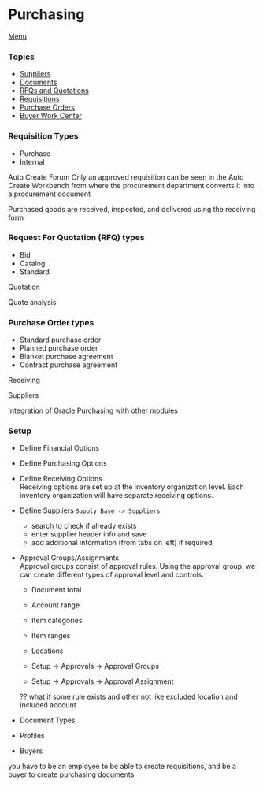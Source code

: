 # Purchasing
[Menu](purchasing/menu)

### Topics
- [Suppliers](purchasing/suppliers)
- [Documents](purchasing/documents)
- [RFQs and Quotations](purchasing/rfq)
- [Requisitions](purchasing/requisitions)
- [Purchase Orders](purchasing/po)
- [Buyer Work Center](purchasing/bwc)


### Requisition Types
- Purchase
- Internal

Auto Create Forum
Only an approved requisition can be seen in the Auto Create Workbench
from where the procurement department converts it into a procurement document

Purchased goods are received, inspected, and delivered using the receiving form

### Request For Quotation (RFQ) types
- Bid
- Catalog
- Standard

Quotation

Quote analysis

### Purchase Order types
- Standard purchase order
- Planned purchase order
- Blanket purchase agreement
- Contract purchase agreement

Receiving

Suppliers

Integration of Oracle Purchasing with other modules

### Setup
- Define Financial Options
- Define Purchasing Options
- Define Receiving Options  
	Receiving options are set up at the inventory organization level. Each inventory organization will have separate receiving options.
- Define Suppliers
	``Supply Base -> Suppliers``
	- search to check if already exists
	- enter supplier header info and save
	- add additional information (from tabs on left) if required

- Approval Groups/Assignments  
	Approval groups consist of approval rules.
	Using the approval group, we can create different types of approval level and controls.
	- Document total
	- Account range
	- Item categories
	- Item ranges
	- Locations

	- Setup -> Approvals -> Approval Groups
	- Setup -> Approvals -> Approval Assignment

	?? what if some rule exists and other not
	like excluded location
	and included account

- Document Types
- Profiles
- Buyers


you have to be an employee to be able to create requisitions, and be a buyer to create purchasing documents
